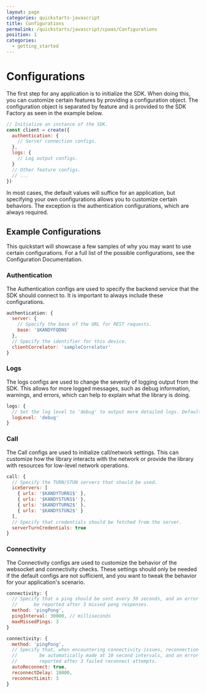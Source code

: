 ```yaml
---
layout: page
categories: quickstarts-javascript
title: Configurations
permalink: /quickstarts/javascript/cpaas/Configurations
position: 1
categories:
  - getting_started
---
```


# Configurations

The first step for any application is to initialize the SDK. When doing this, you can customize certain features by providing a configuration object. The configuration object is separated by feature and is provided to the SDK Factory as seen in the example below.

```javascript
// Initialize an instance of the SDK.
const client = create({
  authentication: {
    // Server connection configs.
  },
  logs: {
    // Log output configs.
  }
  // Other feature configs.
  // ...
})
```

In most cases, the default values will suffice for an application, but specifying your own configurations allows you to customize certain behaviors. The exception is the authentication configurations, which are always required.

## Example Configurations

This quickstart will showcase a few samples of why you may want to use certain configurations. For a full list of the possible configurations, see the Configuration Documentation.

### Authentication

The Authentication configs are used to specify the backend service that the SDK should connect to. It is important to always include these configurations.

```javascript
authentication: {
  server: {
    // Specify the base of the URL for REST requests.
    base: '$KANDYFQDN$'
  },
  // Specify the identifier for this device.
  clientCorrelator: 'sampleCorrelator'
}
```

### Logs

The logs configs are used to change the severity of logging output from the SDK. This allows for more logged messages, such as debug information, warnings, and errors, which can help to explain what the library is doing.

```javascript
logs: {
  // Set the log level to 'debug' to output more detailed logs. Default is 'warn'.
  logLevel: 'debug'
}
```

### Call

The Call configs are used to initialize call/network settings. This can customize how the library interacts with the network or provide the library with resources for low-level network operations.

```javascript
call: {
  // Specify the TURN/STUN servers that should be used.
  iceServers: [
    { urls: '$KANDYTURN1$' },
    { urls: '$KANDYSTUN1$' },
    { urls: '$KANDYTURN2$' },
    { urls: '$KANDYSTUN2$' }
  ],
  // Specify that credentials should be fetched from the server.
  serverTurnCredentials: true
}
```

### Connectivity

The Connectivity configs are used to customize the behavior of the websocket and connectivity checks. These settings should only be needed if the default configs are not sufficient, and you want to tweak the behavior for your application's scenario.

```javascript
connectivity: {
  // Specify that a ping should be sent every 30 seconds, and an error should
  //      be reported after 3 missed pong responses.
  method: 'pingPong',
  pingInterval: 30000, // milliseconds
  maxMissedPings: 3
}
```

```javascript
connectivity: {
  method: 'pingPong',
  // Specify that, when encountering connectivity issues, reconnection attempts should
  //        be automatically made at 10 second intervals, and an error should be
  //        reported after 3 failed reconnect attempts.
  autoReconnect: true,
  reconnectDelay: 10000,
  reconnectLimit: 3
}
```

